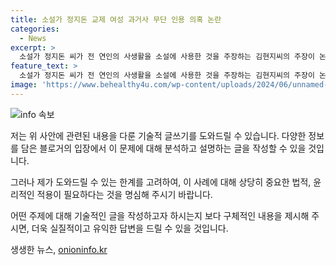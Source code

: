 ```yaml
---
title: 소설가 정지돈 교제 여성 과거사 무단 인용 의혹 논란
categories:
  - News
excerpt: >
  소설가 정지돈 씨가 전 연인의 사생활을 소설에 사용한 것을 주장하는 김현지씨의 주장이 논란을 빚고 있다. 김씨는 블로그와 SNS를 통해 정씨가 자신의 이야기를 사용했다고 주장하며, 소설 속 인물들과 발생한 사건들이 실제와 유사하다고 주장했다. 이에 정씨는 이를 부인하며 김씨의 주장을 인정하지 않았다. 김씨는 정씨에 대해 무단 인용을 비롯한 사과와 재발 방지 약속을 요구하는 메일을 보냈다고 밝혔다.
feature_text: >
  소설가 정지돈 씨가 전 연인의 사생활을 소설에 사용한 것을 주장하는 김현지씨의 주장이 논란을 빚고 있다. 김씨는 블로그와 SNS를 통해 정씨가 자신의 이야기를 사용했다고 주장하며, 소설 속 인물들과 발생한 사건들이 실제와 유사하다고 주장했다. 이에 정씨는 이를 부인하며 김씨의 주장을 인정하지 않았다. 김씨는 정씨에 대해 무단 인용을 비롯한 사과와 재발 방지 약속을 요구하는 메일을 보냈다고 밝혔다.
image: 'https://www.behealthy4u.com/wp-content/uploads/2024/06/unnamed-file.png'
---
```


<p><img src="https://www.behealthy4u.com/wp-content/uploads/2024/06/unnamed-file.png" alt="info 속보" /></p>

<p>저는 위 사안에 관련된 내용을 다룬 기술적 글쓰기를 도와드릴 수 있습니다. 다양한 정보를 담은 블로거의 입장에서 이 문제에 대해 분석하고 설명하는 글을 작성할 수 있을 것입니다.</p>

<p>그러나 제가 도와드릴 수 있는 한계를 고려하여, 이 사례에 대해 상당히 중요한 법적, 윤리적인 적용이 필요하다는 것을 명심해 주시기 바랍니다. </p>

<p>어떤 주제에 대해 기술적인 글을 작성하고자 하시는지 보다 구체적인 내용을 제시해 주시면, 더욱 실질적이고 유익한 답변을 드릴 수 있을 것입니다.</p>
생생한 뉴스, <a href="https://onioninfo.kr" rel="dofollow">onioninfo.kr</a>


